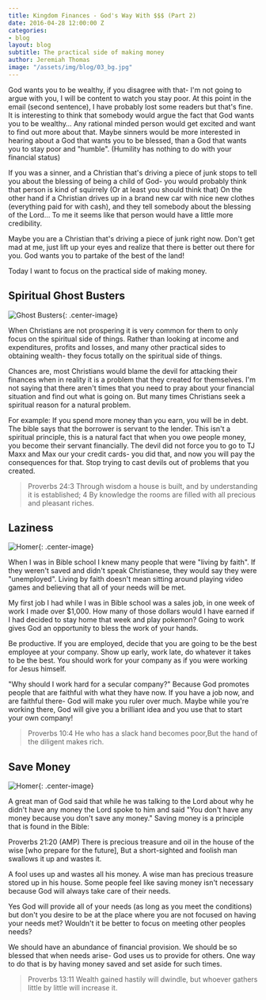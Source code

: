 ```yaml
---
title: Kingdom Finances - God's Way With $$$ (Part 2)
date: 2016-04-28 12:00:00 Z
categories:
- blog
layout: blog
subtitle: The practical side of making money
author: Jeremiah Thomas
image: "/assets/img/blog/03_bg.jpg"
---
```


God wants you to be wealthy, if you disagree with that- I'm not going to argue with you, I will be content to watch you stay poor. At this point in the email (second sentence), I have probably lost some readers but that's fine. It is interesting to think that somebody would argue the fact that God wants you to be wealthy… Any rational minded person would get excited and want to find out more about that.  Maybe sinners would be more interested in hearing about a God that wants you to be blessed, than a God that wants you to stay poor and "humble".  (Humility has nothing to do with your financial status)

If you was a sinner, and a Christian that's driving a piece of junk stops to tell you about the blessing of being a child of God- you would probably think that person is kind of squirrely (Or at least you should think that) On the other hand if a Christian drives up in a brand new car with nice new clothes (everything paid for with cash), and they tell somebody about the blessing of the Lord… To me it seems like that person would have a little more credibility.

Maybe you are a Christian that's driving a piece of junk right now. Don't get mad at me, just lift up your eyes and realize that there is better out there for you. God wants you to partake of the best of the land!

Today I want to focus on the practical side of making money.

## Spiritual Ghost Busters

![Ghost Busters]({{site.baseurl}}/assets/img/blog/posts/03_01.jpg){: .center-image}

When Christians are not prospering it is very common for them to only focus on the spiritual side of things.  Rather than looking at income and expenditures, profits and losses, and many other practical sides to obtaining wealth- they focus totally on the spiritual side of things.

Chances are, most Christians would blame the devil for attacking their finances when in reality it is a problem that they created for themselves.  I'm not saying that there aren't times that you need to pray about your financial situation and find out what is going on. But many times Christians seek a spiritual reason for a natural problem.

For example: If you spend more money than you earn, you will be in debt. The bible says that the borrower is servant to the lender.  This isn't a spiritual principle, this is a natural fact that when you owe people money, you become their servant financially.  The devil did not force you to go to TJ Maxx and Max our your credit cards- you did that, and now you will pay the consequences for that. Stop trying to cast devils out of problems that you created.

> Proverbs 24:3 Through wisdom a house is built, and by understanding it is established; 4 By knowledge the rooms are filled with all precious and pleasant riches.

## Laziness

![Homer]({{site.baseurl}}/assets/img/blog/posts/03_02.jpg){: .center-image}

When I was in Bible school I knew many people that were "living by faith". If they weren't saved and didn't speak Christianese, they would say they were "unemployed". Living by faith doesn't mean sitting around playing video games and believing that all of your needs will be met.

My first job I had while I was in Bible school was a sales job, in one week of work I made over $1,000. How many of those dollars would I have earned if I had decided to stay home that week and play pokemon? Going to work gives God an opportunity to bless the work of your hands.

Be productive.  If you are employed, decide that you are going to be the best employee at your company.  Show up early, work late, do whatever it takes to be the best.  You should work for your company as if you were working for Jesus himself.

"Why should I work hard for a secular company?" Because God promotes people that are faithful with what they have now.  If you have a job now, and are faithful there- God will make you ruler over much. Maybe while you're working there, God will give you a brilliant idea and you use that to start your own company!

> Proverbs 10:4 He who has a slack hand becomes poor,But the hand of the diligent makes rich.

## Save Money

![Homer]({{site.baseurl}}/assets/img/blog/posts/03_03.jpg){: .center-image}

A great man of God said that while he was talking to the Lord about why he didn't have any money the Lord spoke to him and said "You don't have any money because you don't save any money."  Saving money is a principle that is found in the Bible:

Proverbs 21:20 (AMP) There is precious treasure and oil in the house of the wise [who prepare for the future], But a short-sighted and foolish man swallows it up and wastes it.

A fool uses up and wastes all his money.  A wise man has precious treasure stored up in his house.  Some people feel like saving money isn't necessary because God will always take care of their needs.

Yes God will provide all of your needs (as long as you meet the conditions) but don't you desire to be at the place where you are not focused on having your needs met? Wouldn't it be better to focus on meeting other peoples needs?

We should have an abundance of financial provision. We should be so blessed that when needs arise- God uses us to provide for others.  One way to do that is by having money saved and set aside for such times.

> Proverbs 13:11 Wealth gained hastily will dwindle, but whoever gathers little by little will increase it.